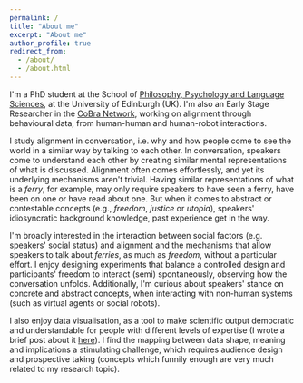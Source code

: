 ```yaml
---
permalink: /
title: "About me"
excerpt: "About me"
author_profile: true
redirect_from: 
  - /about/
  - /about.html
---
```



I'm a PhD student at the School of [Philosophy, Psychology and Language Sciences](https://www.ed.ac.uk/ppls), at the University of Edinburgh (UK). I'm also an Early Stage Researcher in the [CoBra Network](https://www.cobra-network.eu), working on alignment through behavioural data, from human-human and human-robot interactions. 

I study alignment in conversation, i.e. why and how people come to see the world in a similar way by talking to each other. In conversation, speakers come to understand each other by creating similar mental representations of what is discussed. Alignment often comes effortlessly, and yet its underlying mechanisms aren't trivial. Having similar representations of what is a _ferry_, for example, may only require speakers to have seen a ferry, have been on one or have read about one. But when it comes to abstract or contestable concepts (e.g., _freedom_, _justice_ or _utopia_), speakers' idiosyncratic background knowledge, past experience get in the way. 

I'm broadly interested in the interaction between social factors (e.g. speakers' social status) and alignment and the mechanisms that allow speakers to talk about _ferries_, as much as _freedom_, without a particular effort. I enjoy designing experiments that balance a controlled design and participants' freedom to interact (semi) spontaneously, observing how the conversation unfolds. Additionally, I'm curious about speakers' stance on concrete and abstract concepts, when interacting with non-human systems (such as virtual agents or social robots).  

I also enjoy data visualisation, as a tool to make scientific output democratic and understandable for people with different levels of expertise (I wrote a brief post about it [here](https://www.cobra-network.eu/2021/05/19/data-visualisation-what-should-we-learn-from-accessibility-and-data-journalism/)). I find the mapping between data shape, meaning and implications a stimulating challenge, which requires audience design and prospective taking (concepts which funnily enough are very much related to my research topic). 






